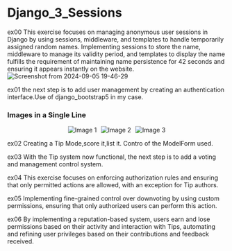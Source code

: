 # Django_3_Sessions
ex00 This exercise focuses on managing anonymous user sessions in Django by using sessions, middleware, and templates to handle temporarily assigned random names. Implementing sessions to store the name, middleware to manage its validity period, and templates to display the name fulfills the requirement of maintaining name persistence for 42 seconds and ensuring it appears instantly on the website.
![Screenshot from 2024-09-05 19-46-29](https://github.com/user-attachments/assets/645c19ca-b25f-49de-af05-3c4e6b0dc011)


ex01 the next step is to add user management by creating an authentication interface.Use of django_bootstrap5 in my case.
### Images in a Single Line

<div style="display: flex; justify-content: center; align-items: center; gap: 10px;">
    <img src="https://github.com/user-attachments/assets/3f4c38ee-0919-4a9a-9f52-9b71de04bcf9" alt="Image 1" style="max-width: 100px; height: auto;">
    <img src="https://github.com/user-attachments/assets/ad9fb1c9-3591-4aff-9a49-e564d7460b55" alt="Image 2" style="max-width: 100px; height: auto;">
    <img src="https://github.com/user-attachments/assets/67ec7dff-25d5-4916-9825-9111c9b48964" alt="Image 3" style="max-width: 100px; height: auto;">
</div>




ex02 Creating a Tip Mode,score it,list it. Contro of the  ModelForm used.

ex03 With the Tip system now functional, the next step is to add a voting and management control system.

ex04 This exercise focuses on enforcing authorization rules and ensuring that only permitted actions are allowed, with an exception for Tip authors.

ex05  Implementing fine-grained control over downvoting by using custom permissions, ensuring that only authorized users can perform this action.

ex06 By implementing a reputation-based system, users earn and lose permissions based on their activity and interaction with Tips, automating and refining user privileges based on their contributions and feedback received.















